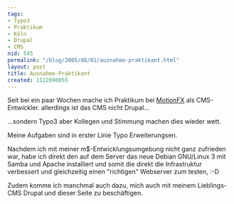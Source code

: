 ```yaml
---
tags:
- Typo3
- Praktikum
- Köln
- Drupal
- CMS
nid: 545
permalink: "/blog/2005/08/01/ausnahme-praktikant.html"
layout: post
title: Ausnahme-Praktikant
created: 1122890055
---
```

Seit bei ein paar Wochen mache ich Praktikum bei <a href="http://www.motionfx.org">MotionFX</a> als CMS-Entwickler.
allerdings ist das CMS nicht Drupal...
<!--break-->
...sondern Typo3 aber Kollegen und Stimmung machen dies wieder wett.

Meine Aufgaben sind in erster Linie Typo Erweiterungsen.

Nachdem ich mit meiner m$-Entwicklungsumgebung nicht ganz zufrieden war,
habe ich direkt den auf dem Server das neue Debian GNU/Linux 3 mit Samba und Apache installiert und somit die direkt die Infrastruktur verbessert und gleichzeitig einen "richtigen" Webserver zum testen, :-D

Zudem komme ich manchmal auch dazu, mich auch mit meinem Lieblings-CMS Drupal und dieser Seite zu beschäftigen.

